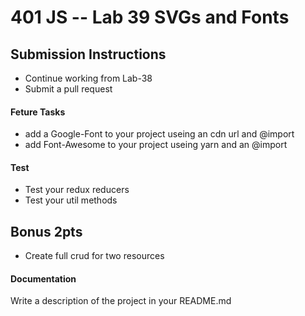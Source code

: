 401 JS --  Lab 39 SVGs and Fonts
===

## Submission Instructions
* Continue working from Lab-38
* Submit a pull request

#### Feture Tasks
* add a Google-Font to your project useing an cdn url and @import
* add Font-Awesome to your project useing yarn and an @import

#### Test
* Test your redux reducers 
* Test your util methods

## Bonus 2pts
* Create full crud for two resources 

####  Documentation  
Write a description of the project in your README.md
